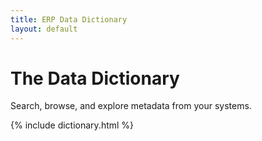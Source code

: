```yaml
---
title: ERP Data Dictionary
layout: default
---
```


# The Data Dictionary 

Search, browse, and explore metadata from your systems.

{% include dictionary.html %}
